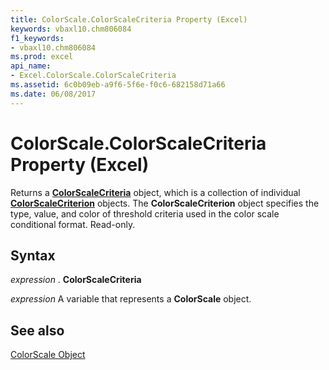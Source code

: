 ```yaml
---
title: ColorScale.ColorScaleCriteria Property (Excel)
keywords: vbaxl10.chm806084
f1_keywords:
- vbaxl10.chm806084
ms.prod: excel
api_name:
- Excel.ColorScale.ColorScaleCriteria
ms.assetid: 6c0b09eb-a9f6-5f6e-f0c6-682158d71a66
ms.date: 06/08/2017
---
```



# ColorScale.ColorScaleCriteria Property (Excel)

Returns a  **[ColorScaleCriteria](Excel.ColorScaleCriteria.md)** object, which is a collection of individual **[ColorScaleCriterion](Excel.ColorScaleCriterion.md)** objects. The **ColorScaleCriterion** object specifies the type, value, and color of threshold criteria used in the color scale conditional format. Read-only.


## Syntax

 _expression_ . **ColorScaleCriteria**

 _expression_ A variable that represents a **ColorScale** object.


## See also


[ColorScale Object](Excel.ColorScale.md)

